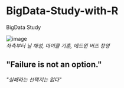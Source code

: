 # BigData-Study-with-R
BigData Study


![image](https://user-images.githubusercontent.com/74912130/222938840-24a3e5f6-b3f8-4833-acde-df459593b0a1.png) <br>
_좌측부터 닐 채성, 마이클 기훈, 에드윈 버즈 창영_

## "Failure is not an option."
_"실패라는 선택지는 없다"_
